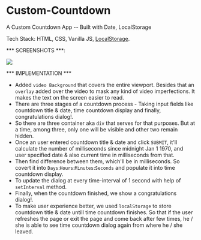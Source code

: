 # Custom-Countdown
A Custom Countdown App -- Built with Date, LocalStorage

Tech Stack: HTML, CSS, Vanilla JS, [LocalStorage](https://developer.mozilla.org/en-US/docs/Web/API/Window/localStorage).

*** SCREENSHOTS ***:


![](Custom%20Countdown%20-%20720.gif)


*** IMPLEMENTATION ***
 * Added `video Background` that covers the entire viewport. Besides that an `overlay` added over the video to
 mask any kind of video imperfections. It makes the text on the screen easier to read.
 * There are three stages of a countdown process - Taking input fields like countdown title & date, time countdown display and finally, congratulations dialog!.
 * So there are three container aka `div` that serves for that purposes. But at a time, among three, only one will be visible and other two remain hidden.
 * Once an user entered countdown title & date and click `SUBMIT`, it'll calculate the number of milliseconds since midnight Jan 1 1970, and user specified date & also current time in milliseconds from that.
 * Then find difference between them, which'll be in milliseconds. So covert it into `Days`:`Hours`:`Minutes`:`Seconds` and populate it into time countdown display.
 * To update the dialog at every time-interval of 1 second with help of `setInterval` method.
 * Finally, when the countdown finished, we show a congratulations dialog!.
 * To make user experience better, we used `localStorage` to store countdown title & date untill time countdown finishes. So that if the user refreshes the page or exit the page and come back after few times, he / she is 
 able to see time countdown dialog again from where he / she leaved.


